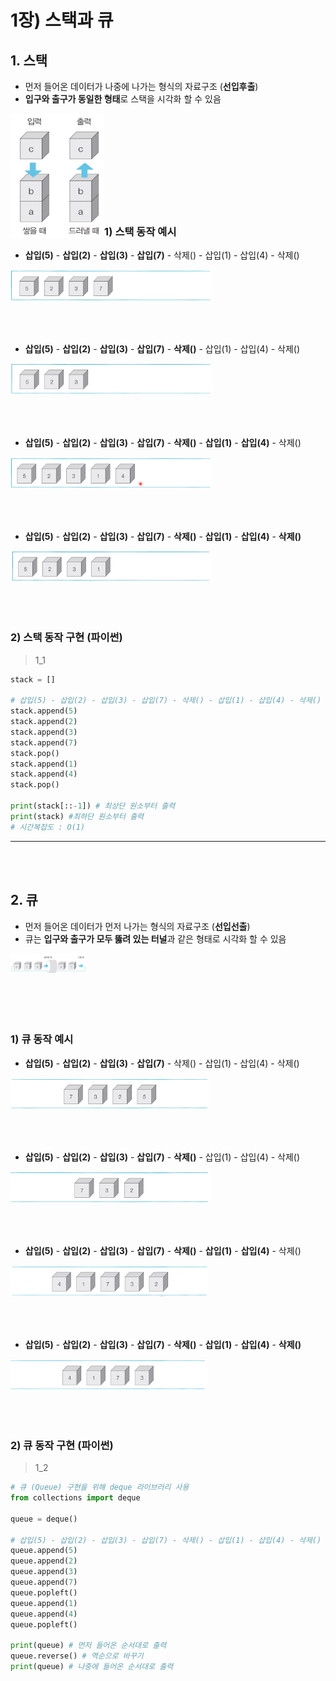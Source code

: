 
# 1장) 스택과 큐

## 1. 스택 

- 먼저 들어온 데이터가 나중에 나가는 형식의 자료구조 (**선입후출**)
- **입구와 출구가 동일한 형태**로 스택을 시각화 할 수 있음

<img src="./assets/1_스택과 큐.assets/image-20220108203945035.png" alt="image-20220108203945035" width= "150px" height = "200px" align='left' />
<br><br><br><br><br><br><br><br><br>

### 1) 스택 동작 예시

- **삽입(5)** - **삽입(2)** - **삽입(3)** - **삽입(7)** - 삭제() - 삽입(1) - 삽입(4) - 삭제()

<img src="./assets/1_스택과 큐.assets/image-20220108205326247.png" alt="image-20220108205326247" style="zoom:50%;" height = "100px"  align='left'/>
<br><br><br><br><br><br>

- **삽입(5)** - **삽입(2)** - **삽입(3)** - **삽입(7)** - **삭제()** - 삽입(1) - 삽입(4) - 삭제()

<img src="./assets/1_스택과 큐.assets/image-20220108205025201.png" alt="image-20220108205025201" style="zoom:50%;" height = "100px" align='left' />
<br><br><br><br><br><br>



- **삽입(5)** - **삽입(2)** - **삽입(3)** - **삽입(7)** - **삭제()** - **삽입(1)** - **삽입(4)** - 삭제()

<img src="./assets/1_스택과 큐.assets/image-20220108205207639.png" alt="image-20220108205207639" style="zoom:50%;" height = "100px" align='left'/>
<br><br><br><br><br><br>



- **삽입(5)** - **삽입(2)** - **삽입(3)** - **삽입(7)** - **삭제()** - **삽입(1)** - **삽입(4)** - **삭제()**

<img src="./assets/1_스택과 큐.assets/image-20220108205238734.png" alt="image-20220108205238734" style="zoom:50%;" height = "100px"  align='left' />
<br><br><br><br><br><br>


### 2) 스택 동작 구현 (파이썬) 

> 1_1

```python
stack = []

# 삽입(5) - 삽입(2) - 삽입(3) - 삽입(7) - 삭제() - 삽입(1) - 삽입(4) - 삭제()
stack.append(5)
stack.append(2)
stack.append(3)
stack.append(7)
stack.pop()
stack.append(1)
stack.append(4)
stack.pop()

print(stack[::-1]) # 최상단 원소부터 출력
print(stack) #최하단 원소부터 출력
# 시간복잡도 : O(1)
```

---


<br><br>
## 2. 큐

- 먼저 들어온 데이터가 먼저 나가는 형식의 자료구조 (**선입선출**)
- 큐는 **입구와 출구가 모두 뚫려 있는 터널**과 같은 형태로 시각화 할 수 있음

<img src="./assets/1_스택과 큐.assets/image-20220108210225463.png" alt="image-20220108210225463" style="zoom:33%;" height = "100px" align='left' />
<br><br><br><br><br><br>



### 1) 큐 동작 예시

- **삽입(5)** - **삽입(2)** - **삽입(3)** - **삽입(7)** - 삭제() - 삽입(1) - 삽입(4) - 삭제()

<img src="./assets/1_스택과 큐.assets/image-20220108210405675.png" alt="image-20220108210405675" style="zoom:50%;" height = "100px" align='left' />
<br><br><br><br><br><br>



- **삽입(5)** - **삽입(2)** - **삽입(3)** - **삽입(7)** - **삭제()** - 삽입(1) - 삽입(4) - 삭제()

<img src="./assets/1_스택과 큐.assets/image-20220108210537436.png" alt="image-20220108210537436" style="zoom:50%;" height = "100px" align='left'/>
<br><br><br><br><br><br>

- **삽입(5)** - **삽입(2)** - **삽입(3)** - **삽입(7)** - **삭제()** - **삽입(1)** - **삽입(4)** - 삭제()

<img src="./assets/1_스택과 큐.assets/image-20220108210624974.png" alt="image-20220108210624974" style="zoom:50%;" height = "100px" align='left'/>
<br><br><br><br><br><br>

- **삽입(5)** - **삽입(2)** - **삽입(3)** - **삽입(7)** - **삭제()** - **삽입(1)** - **삽입(4)** - **삭제()**

<img src="./assets/1_스택과 큐.assets/image-20220108210607581.png" alt="image-20220108210607581" style="zoom:50%;" height = "100px"  align='left'/>
<br><br><br><br><br><br>



### 2) 큐 동작 구현 (파이썬)

> 1_2

```python
# 큐 (Queue) 구현을 위해 deque 라이브러리 사용
from collections import deque

queue = deque()

# 삽입(5) - 삽입(2) - 삽입(3) - 삽입(7) - 삭제() - 삽입(1) - 삽입(4) - 삭제()
queue.append(5)
queue.append(2)
queue.append(3)
queue.append(7)
queue.popleft()
queue.append(1)
queue.append(4)
queue.popleft()

print(queue) # 먼저 들어온 순서대로 출력
queue.reverse() # 역순으로 바꾸기
print(queue) # 나중에 들어온 순서대로 출력
```


